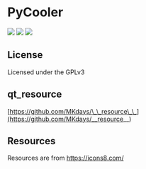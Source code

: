 # PyCooler
[![](https://img.shields.io/badge/License-GPLv3-red?style=flat-square)](LICENSE.txt)
[![](https://img.shields.io/badge/qt__resource-__resource\_\_-green?style=flat-square)](https://github.com/MKdays/__resource__)
[![](https://img.shields.io/badge/Resources-icons8-blue?style=flat-square)](https://icons8.com/)

## License

Licensed under the GPLv3

## qt_resource
[https://github.com/MKdays/\_\_resource\_\_](https://github.com/MKdays/__resource__)


## Resources
Resources are from https://icons8.com/

